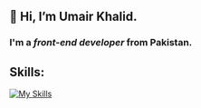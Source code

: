 ## 👋 Hi, I’m **Umair Khalid**.
### I'm a _front-end developer_ from Pakistan.
## Skills:
[![My Skills](https://skillicons.dev/icons?i=html,css,js)](https://skillicons.dev)

<!---
umairKhalid5/umairKhalid5 is a ✨ special ✨ repository because its `README.md` (this file) appears on your GitHub profile.
You can click the Preview link to take a look at your changes.
--->
